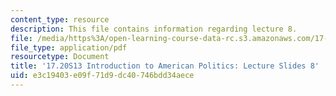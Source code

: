 ```yaml
---
content_type: resource
description: This file contains information regarding lecture 8.
file: /media/https%3A/open-learning-course-data-rc.s3.amazonaws.com/17-20-introduction-to-american-politics-spring-2013/e3c19403e09f71d9dc40746bdd34aece_MIT17_20S13_Lecture8.pdf
file_type: application/pdf
resourcetype: Document
title: '17.20S13 Introduction to American Politics: Lecture Slides 8'
uid: e3c19403-e09f-71d9-dc40-746bdd34aece
---
```

